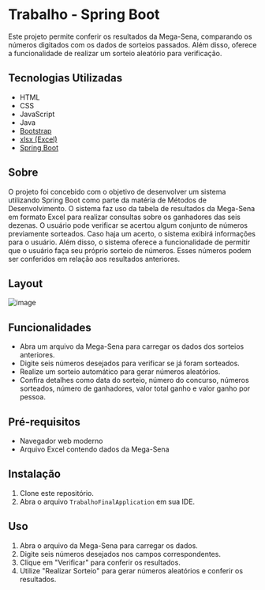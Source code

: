 # Trabalho - Spring Boot

Este projeto permite conferir os resultados da Mega-Sena, comparando os números digitados com os dados de sorteios passados. Além disso, oferece a funcionalidade de realizar um sorteio aleatório para verificação.

## Tecnologias Utilizadas

- HTML
- CSS
- JavaScript
- Java
- [Bootstrap](https://getbootstrap.com/)
- [xlsx (Excel)](https://github.com/SheetJS/sheetjs)
- [Spring Boot](https://spring.io/projects/spring-boot)

## Sobre

O projeto foi concebido com o objetivo de desenvolver um sistema utilizando Spring Boot como parte da matéria de Métodos de Desenvolvimento. O sistema faz uso da tabela de resultados da Mega-Sena em formato Excel para realizar consultas sobre os ganhadores das seis dezenas. O usuário pode verificar se acertou algum conjunto de números previamente sorteados. Caso haja um acerto, o sistema exibirá informações para o usuário.
Além disso, o sistema oferece a funcionalidade de permitir que o usuário faça seu próprio sorteio de números. Esses números podem ser conferidos em relação aos resultados anteriores.

## Layout
![image](https://github.com/rnlcatelli/Trabalho---Spring-Boot/assets/140744885/e0b6cfe3-6480-42ec-b8ab-f62a5bd60caf)
## Funcionalidades

- Abra um arquivo da Mega-Sena para carregar os dados dos sorteios anteriores.
- Digite seis números desejados para verificar se já foram sorteados.
- Realize um sorteio automático para gerar números aleatórios.
- Confira detalhes como data do sorteio, número do concurso, números sorteados, número de ganhadores, valor total ganho e valor ganho por pessoa.

## Pré-requisitos

- Navegador web moderno
- Arquivo Excel contendo dados da Mega-Sena

## Instalação

1. Clone este repositório.
2. Abra o arquivo `TrabalhoFinalApplication` em sua IDE.

## Uso

1. Abra o arquivo da Mega-Sena para carregar os dados.
2. Digite seis números desejados nos campos correspondentes.
3. Clique em "Verificar" para conferir os resultados.
4. Utilize "Realizar Sorteio" para gerar números aleatórios e conferir os resultados.
